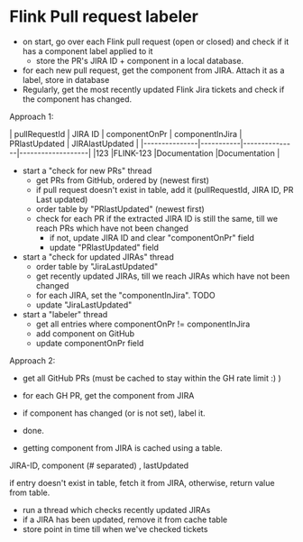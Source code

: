 # Flink Pull request labeler

- on start, go over each Flink pull request (open or closed) and check if it has a component label applied to it
    - store the PR's JIRA ID + component in a local database.
- for each new pull request, get the component from JIRA. Attach it as a label, store in database
- Regularly, get the most recently updated Flink Jira tickets and check if the component has changed.


Approach 1:

| pullRequestId | JIRA ID   | componentOnPr | componentInJira   | PRlastUpdated | JIRAlastUpdated |
|---------------|-----------|---------------|-------------------|
|123            |FLINK-123  |Documentation  |Documentation      |


- start a "check for new PRs" thread
    - get PRs from GitHub, ordered by (newest first)
    - if pull request doesn't exist in table, add it (pullRequestId, JIRA ID, PR Last updated)
    - order table by "PRlastUpdated" (newest first)
    - check for each PR if the extracted JIRA ID is still the same, till we reach PRs which have not been changed
        - if not, update JIRA ID and clear "componentOnPr" field
        - update "PRlastUpdated" field
- start a "check for updated JIRAs" thread
    - order table by "JiraLastUpdated"
    - get recently updated JIRAs, till we reach JIRAs which have not been changed
    - for each JIRA, set the "componentInJira". TODO
    - update "JiraLastUpdated"
- start a "labeler" thread
    - get all entries where componentOnPr != componentInJira
    - add component on GitHub
    - update componentOnPr field
    
    
    
Approach 2:

- get all GitHub PRs (must be cached to stay within the GH rate limit :) )
- for each GH PR, get the component from JIRA
- if component has changed (or is not set), label it.
- done.

- getting component from JIRA is cached using a table.

JIRA-ID, component (# separated) , lastUpdated

if entry doesn't exist in table, fetch it from JIRA, otherwise, return value from table.

- run a thread which checks recently updated JIRAs
- if a JIRA has been updated, remove it from cache table
- store point in time till when we've checked tickets